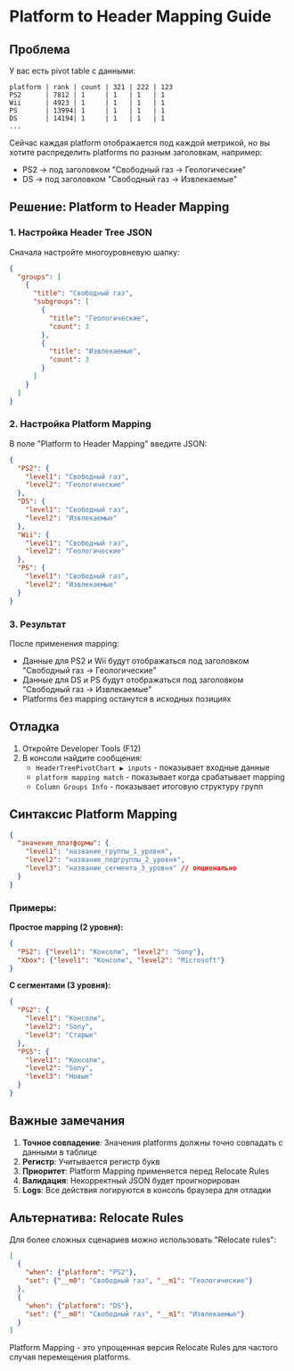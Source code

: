 # Platform to Header Mapping Guide

## Проблема

У вас есть pivot table с данными:
```
platform | rank | count | 321 | 222 | 123
PS2      | 7812 | 1     | 1   | 1   | 1
Wii      | 4923 | 1     | 1   | 1   | 1
PS       | 13994| 1     | 1   | 1   | 1
DS       | 14194| 1     | 1   | 1   | 1
...
```

Сейчас каждая platform отображается под каждой метрикой, но вы хотите распределить platforms по разным заголовкам, например:
- PS2 → под заголовком "Свободный газ → Геологические"
- DS → под заголовком "Свободный газ → Извлекаемые"

## Решение: Platform to Header Mapping

### 1. Настройка Header Tree JSON

Сначала настройте многоуровневую шапку:

```json
{
  "groups": [
    {
      "title": "Свободный газ",
      "subgroups": [
        {
          "title": "Геологические",
          "count": 3
        },
        {
          "title": "Извлекаемые", 
          "count": 3
        }
      ]
    }
  ]
}
```

### 2. Настройка Platform Mapping

В поле "Platform to Header Mapping" введите JSON:

```json
{
  "PS2": {
    "level1": "Свободный газ",
    "level2": "Геологические"
  },
  "DS": {
    "level1": "Свободный газ", 
    "level2": "Извлекаемые"
  },
  "Wii": {
    "level1": "Свободный газ",
    "level2": "Геологические"
  },
  "PS": {
    "level1": "Свободный газ",
    "level2": "Извлекаемые"
  }
}
```

### 3. Результат

После применения mapping:
- Данные для PS2 и Wii будут отображаться под заголовком "Свободный газ → Геологические"
- Данные для DS и PS будут отображаться под заголовком "Свободный газ → Извлекаемые"
- Platforms без mapping останутся в исходных позициях

## Отладка

1. Откройте Developer Tools (F12)
2. В консоли найдите сообщения:
   - `HeaderTreePivotChart ▶ inputs` - показывает входные данные
   - `platform mapping match` - показывает когда срабатывает mapping
   - `Column Groups Info` - показывает итоговую структуру групп

## Синтаксис Platform Mapping

```json
{
  "значение_платформы": {
    "level1": "название_группы_1_уровня",
    "level2": "название_подгруппы_2_уровня", 
    "level3": "название_сегмента_3_уровня" // опционально
  }
}
```

### Примеры:

**Простое mapping (2 уровня):**
```json
{
  "PS2": {"level1": "Консоли", "level2": "Sony"},
  "Xbox": {"level1": "Консоли", "level2": "Microsoft"}
}
```

**С сегментами (3 уровня):**
```json
{
  "PS2": {
    "level1": "Консоли", 
    "level2": "Sony",
    "level3": "Старые"
  },
  "PS5": {
    "level1": "Консоли",
    "level2": "Sony", 
    "level3": "Новые"
  }
}
```

## Важные замечания

1. **Точное совпадение**: Значения platforms должны точно совпадать с данными в таблице
2. **Регистр**: Учитывается регистр букв 
3. **Приоритет**: Platform Mapping применяется перед Relocate Rules
4. **Валидация**: Некорректный JSON будет проигнорирован
5. **Logs**: Все действия логируются в консоль браузера для отладки

## Альтернатива: Relocate Rules

Для более сложных сценариев можно использовать "Relocate rules":

```json
[
  {
    "when": {"platform": "PS2"}, 
    "set": {"__m0": "Свободный газ", "__m1": "Геологические"}
  },
  {
    "when": {"platform": "DS"},
    "set": {"__m0": "Свободный газ", "__m1": "Извлекаемые"}
  }
]
```

Platform Mapping - это упрощенная версия Relocate Rules для частого случая перемещения platforms.